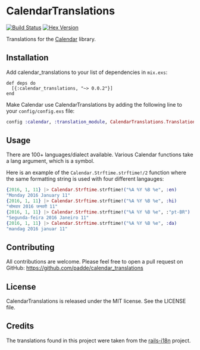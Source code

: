 # CalendarTranslations

[![Build Status](https://travis-ci.org/padde/calendar_translations.svg)](https://travis-ci.org/padde/calendar_translations)
[![Hex Version](http://img.shields.io/hexpm/v/calendar_translations.svg?style=flat)](https://hex.pm/packages/calendar_translations)

Translations for the [Calendar](https://github.com/lau/calendar) library.

## Installation

Add calendar_translations to your list of dependencies in `mix.exs`:

    def deps do
      [{:calendar_translations, "~> 0.0.2"}]
    end

Make Calendar use CalendarTranslations by adding the following line to your `config/config.exs` file:

```elixir
config :calendar, :translation_module, CalendarTranslations.Translations
```

## Usage

There are 100+ languages/dialect available. Various Calendar functions
take a lang argument, which is a symbol.

Here is an example of the `Calendar.Strftime.strftime!/2` function where the same formatting string is used with four different langauges:

```elixir
{2016, 1, 11} |> Calendar.Strftime.strftime!("%A %Y %B %e", :en)
"Monday 2016 January 11"
{2016, 1, 11} |> Calendar.Strftime.strftime!("%A %Y %B %e", :hi)
"सोमवार 2016 जनवरी 11"
{2016, 1, 11} |> Calendar.Strftime.strftime!("%A %Y %B %e", :"pt-BR")
"Segunda-feira 2016 Janeiro 11"
{2016, 1, 11} |> Calendar.Strftime.strftime!("%A %Y %B %e", :da)
"mandag 2016 januar 11"
```

## Contributing

All contributions are welcome. Please feel free to open a pull request on
GitHub: https://github.com/padde/calendar_translations

## License

CalendarTranslations is released under the MIT license. See the LICENSE file.

## Credits

The translations found in this project were taken from the
[rails-i18n](https://github.com/svenfuchs/rails-i18n) project.

